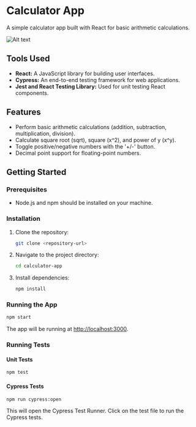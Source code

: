 # Calculator App

A simple calculator app built with React for basic arithmetic calculations.


![Alt text](<../Screenshot 2023-12-04 at 3.39.04 PM.png>)


## Tools Used

- **React:** A JavaScript library for building user interfaces.
- **Cypress:** An end-to-end testing framework for web applications.
- **Jest and React Testing Library:** Used for unit testing React components.

## Features

- Perform basic arithmetic calculations (addition, subtraction, multiplication, division).
- Calculate square root (sqrt), square (x^2), and power of y (x^y).
- Toggle positive/negative numbers with the '+/-' button.
- Decimal point support for floating-point numbers.

## Getting Started

### Prerequisites

- Node.js and npm should be installed on your machine.

### Installation

1. Clone the repository:

   ```bash
   git clone <repository-url>
   ```

2. Navigate to the project directory:

   ```bash
   cd calculator-app
   ```

3. Install dependencies:

   ```bash
   npm install
   ```
### Running the App

```bash
npm start
```

The app will be running at [http://localhost:3000](http://localhost:3000).

### Running Tests

#### Unit Tests
```bash
npm test
```

#### Cypress Tests

```bash
npm run cypress:open
```

This will open the Cypress Test Runner. Click on the test file to run the Cypress tests.

